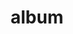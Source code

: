 ---
layout: album
resource: facebook
title: "album"
description: "masonry"
active: gallery
header-img: "img/gallery-bg.jpg"
album-title: "my 9th album"
images:
  - image_path: HQT/quan ngan (8)/896524475853477_456612717_896527642519827_2355840625609527746_n.jpg
  - image_path: HQT/quan ngan (8)/896524475853477_457218027_901386602033931_1124232171865698340_n.jpg
  - image_path: HQT/quan ngan (8)/896524475853477_461677832_926187059553885_4492384908097309409_n.jpg
  - image_path: HQT/quan ngan (8)/896524475853478_456460925_897866925719232_4868130082056071197_n.jpg
  - image_path: HQT/quan ngan (8)/896524475853478_456662451_897866915719233_1976920666659518353_n.jpg
  - image_path: HQT/quan ngan (8)/896524475853478_456667826_897866745719250_916161650094647860_n.jpg
  - image_path: HQT/quan ngan (8)/896524475853478_457208536_901386595367265_5046484234469745450_n.jpg
  - image_path: HQT/quan ngan (8)/896524475853478_457243130_901386648700593_4429108714337650642_n.jpg
  - image_path: HQT/quan ngan (8)/896524475853478_461936845_927823656056892_4632424229355080850_n.jpg
  - image_path: HQT/quan ngan (8)/896524475853478_465679463_951998773639380_5266080263806219938_n.jpg
  - image_path: HQT/quan ngan (8)/897788609060397_456516642_897788812393710_2552415572783249389_n.jpg
  - image_path: HQT/quan ngan (8)/897788629060395_456581052_897788825727042_7281345456775061923_n.jpg
  - image_path: HQT/quan ngan (8)/897788669060391_456609825_897788845727040_6801574869607573640_n.jpg
  - image_path: HQT/quan ngan (8)/897788669060392_453726304_885806266925298_5400594069115944828_n.jpg
  - image_path: HQT/quan ngan (8)/897788669060392_459077824_910109551161636_5360571466883478399_n.jpg
  - image_path: HQT/quan ngan (8)/929446692561255_462021880_929446952561229_8442866244023238050_n.jpg
  - image_path: HQT/quan ngan (8)/929446709227920_462198559_929446962561228_3546209955950300729_n.jpg
  - image_path: HQT/quan ngan (8)/929446745894583_461987504_929446975894560_264652051265074934_n.jpg
  - image_path: HQT/quan ngan (8)/970612281778029_468851774_970615771777680_3630702944561209843_n.jpg
  - image_path: HQT/quan ngan (8)/970612331778024_468783858_970615781777679_1814859168313273324_n.jpg
  - image_path: HQT/quan ngan (8)/970612341778023_468572392_970615805111010_1562301382678637846_n.jpg
---